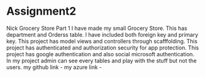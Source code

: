 # Assignment2
Nick Grocery Store Part 1
    I have made my small Grocery Store. This has department and Orderss table. 
    I have included both foreign key and primary key.
    This project has model views and controllers through scafffolding.
    This project has authenticated and authorization security for app protection.
    This project has google authentication and also social microsoft authentication.
    In my project admin can see every tables and play with the stuff but not the users.
    my github link - 
    my azure link - 
